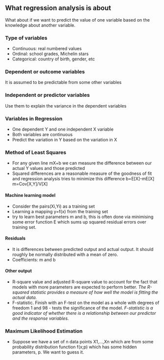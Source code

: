## What regression analysis is about
What about if we want to predict the value of one variable based on the knowledge about another variable.

### Type of variables
- Continuous: real numbered values
- Ordinal: school grades, Michelin stars
- Categorical: country of birth, gender, etc

### Dependent or outcome variables
It is assumed to be predictable from some other variables
### Independent or predictor variables
Use them to explain the variance in the dependent variables

### Variables in Regression
- One dependent Y and one independent X variable
- Both variables are continuous
- Predict the variation in Y based on the variation in X

### Method of Least Squares
- For any given line mX+b we can measure the difference between our actual Y values and those predicted
- Squared differences are a reasonable measure of the goodness of fit and regression analysis tries to minimize this difference
b=E[X]-mE[X]    m=Cov[X,Y]/V[X]
#### Machine learning model
- Consider the pairs(Xi,Yi) as a training set
- Learning a mapping y=f(x) from the training set
- try to learn best parameters m and b, this is often done via minimising some error function E which sums up squared residual errors over training set.
#### Residuals
- It is differences between predicted output and actual output. It should roughly be normally distributed with a mean of zero.
- Coefficients: m and b
#### Other output
- R-square value and adjusted R-square value to account for the fact that models with more parameters are expected to perform better.
*The R-squared statistic provides a measure of how well the model is fitting the actual data.*
- F-statistic. Finish with an F-test on the model as a whole with degrees of freedom 1 and 98 - tests the significance of the model.
*F-statistic is a good indicator of whether there is a relationship between our predictor and the response variables.*
### Maximum Likelihood Estimation
- Suppose we have a set of n data points X1,...,Xn which are from some probability distribution function f(x;p) which has some hidden parameters, p. We want to guess it. 

